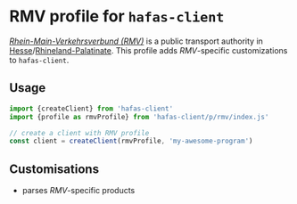 # RMV profile for `hafas-client`

[*Rhein-Main-Verkehrsverbund (RMV)*](https://en.wikipedia.org/wiki/Rhein-Main-Verkehrsverbund) is a public transport authority in [Hesse](https://en.wikipedia.org/wiki/Hesse)/[Rhineland-Palatinate](https://en.wikipedia.org/wiki/Rhineland-Palatinate). This profile adds *RMV*-specific customizations to `hafas-client`.

## Usage

```js
import {createClient} from 'hafas-client'
import {profile as rmvProfile} from 'hafas-client/p/rmv/index.js'

// create a client with RMV profile
const client = createClient(rmvProfile, 'my-awesome-program')
```


## Customisations

- parses *RMV*-specific products
